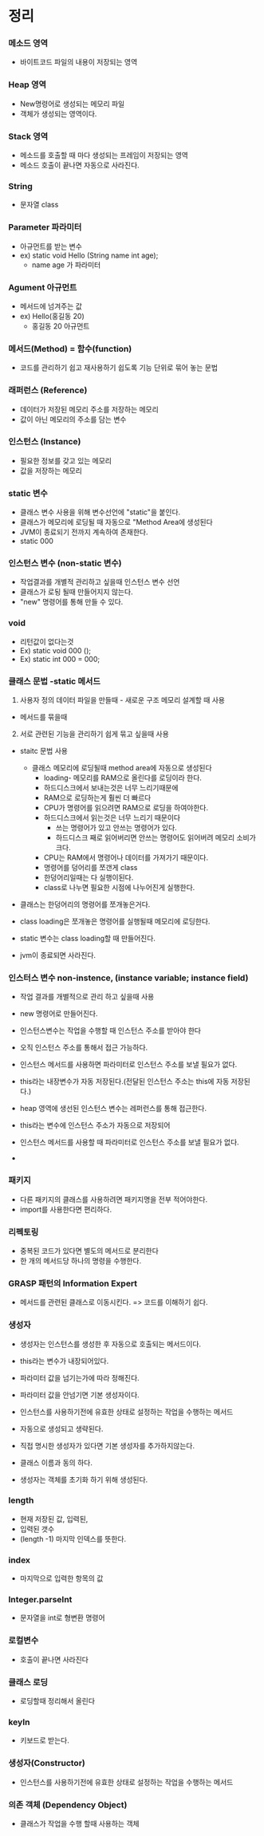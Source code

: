 # 정리


### 메소드 영역
- 바이트코드 파일의 내용이 저장되는 영역

### Heap 영역
- New명령어로 생성되는 메모리 파일
- 객체가 생성되는 영역이다.

### Stack 영역
- 메소드를 호출할 때 마다 생성되는 프레임이 저장되는 영역
- 메소드 호출이 끝나면 자동으로 사라진다.

### String
  - 문자열 class

### Parameter 파라미터
  - 아규먼트를 받는 변수
  - ex) static void Hello (String name int age);
    - name age 가 파라미터

### Agument 아규먼트
  - 메서드에 넘겨주는 값
  - ex) Hello(홍길동 20)
    - 홍길동 20 아규먼트

### 메서드(Method) = 함수(function)
  - 코드를 관리하기 쉽고 재사용하기 쉽도록 기능 단위로 묶어 놓는 문법

### 래퍼런스 (Reference)
  - 데이터가 저장된 메모리 주소를 저장하는 메모리
  - 값이 아닌 메모리의 주소를 담는 변수

### 인스턴스 (Instance)
  - 필요한 정보를 갖고 있는 메모리
  - 값을 저장하는 메모리

### static 변수
  - 클래스 변수 사용을 위해 변수선언에 "static"을 붙인다.
  - 클래스가 메모리에 로딩될 때 자동으로 "Method Area에 생성된다
  - JVM이 종료되기 전까지 계속하여 존재한다.
  - static 000

### 인스턴스 변수 (non-static 변수)
  - 작업결과를 개별적 관리하고 싶을때 인스턴스 변수 선언
  - 클래스가 로됭 될때 만들어지지 않는다.
  - "new" 명령어를 통해 만들 수 있다.

### void
  - 리턴값이 없다는것 
  - Ex) static void 000 ();
  - Ex) static int 000 = 000;

### 클래스 문법 -static 메서드
  1. 사용자 정의 데이터 파일을 만들때
    - 새로운 구조 메모리 설계할 때 사용
  - 메서드를 묶을때
  2. 서로 관련된 기능을 관리하기 쉽게 묶고 싶을때 사용
  - staitc 문법 사용
    - 클래스 메모리에 로딩될때 method area에 자동으로 생성된다
      - loading- 메모리를 RAM으로 올린다를 로딩이라 한다.
      - 하드디스크에서 보내는것은 너무 느리기때문에 
      - RAM으로  로딩하는게 훨씬 더 빠르다
      - CPU가 명령어를 읽으려면 RAM으로 로딩을 하여야한다. 
      - 하드디스크에서 읽는것은 너무 느리기 때문이다
         - 쓰는 명령어가 있고 안쓰는 명령어가 있다.
         - 하드디스크 째로 읽어버리면 안쓰는 명령어도 읽어버려 메모리 소비가 크다.
      - CPU는 RAM에서 명령어나 데이터를 가져가기 때문이다.
      - 명령어를 덩어리를 쪼갠게 class 
      - 한덩어리일때는 다 실행이된다.
      - class로 나누면 필요한 시점에 나누어진게 실행한다.

- 클래스는 한덩어리의 명령어를 쪼개놓은거다.
- class loading은 쪼개놓은 명령어를 실행될때 메모리에 로딩한다.
- static 변수는 class loading할 때 만들어진다. 
- jvm이 종료되면 사라진다.

### 인스터스 변수 non-instence, (instance variable; instance field)
  - 작업 결과를 개별적으로 관리 하고 싶을때 사용
  - new 명령어로 만들어진다.
  - 인스턴스변수는 작업을 수행할 때 인스턴스 주소를 받아야 한다
  - 오직 인스턴스 주소를 통해서 접근 가능하다.
  - 인스턴스 메서드를 사용하면 파라미터로 인스턴스 주소를 보낼 필요가 없다.
  - this라는 내장변수가 자동 저장된다.(전달된 인스턴스 주소는 this에 자동 저장된다.)
  - heap 영역에 생선된 인스턴스 변수는 레퍼런스를 통해 접근한다.

  - this라는 변수에 인스턴스 주소가 자동으로 저장되어 
  - 인스턴스 메서드를 사용할 때 파라미터로 인스턴스 주소를 보낼 필요가 없다.
  - 

### 패키지
  - 다른 패키지의 클래스를 사용하려면 패키지명을 전부 적어야한다.
  - import를 사용한다면 편리하다.

### 리펙토링
  - 중복된 코드가 있다면 별도의 메서드로 분리한다
  - 한 개의 메서드당 하나의 명령을 수행한다.

### GRASP 패턴의 Information Expert
  - 메서드를 관련된 클래스로 이동시킨다. => 코드를 이해하기 쉽다.

### 생성자
  - 생성자는 인스턴스를 생성한 후 자동으로 호출되는 메서드이다.
  - this라는 변수가 내장되어있다.
  - 파라미터 값을 넘기는가에 따라 정해진다.
  - 파라미터 값을 안넘기면 기본 생성자이다.
  - 인스턴스를 사용하기전에 유효한 상태로 설정하는 작업을 수행하는 메서드
  - 자동으로 생성되고 생략된다.

  - 직접 명시한 생성자가 있다면 기본 생성자를 추가하지않는다.
  - 클래스 이름과 동의 하다.
  - 생성자는 객체를 초기화 하기 위해 생성된다.

### length
  - 현재 저장된 값, 입력된, 
  -  입력된 갯수
  - (length -1) 마지막 인덱스를 뜻한다.

### index
  - 마지막으로 입력한 항목의 값


### Integer.parseInt
  - 문자열을 int로 형변환 명령어

### 로컬변수
  - 호출이 끝나면 사라진다

### 클래스 로딩
  - 로딩할때 정리해서 올린다

### keyIn
  - 키보드로 받는다.

### 생성자(Constructor)
  - 인스턴스를 사용하기전에 유효한 상태로 설정하는 작업을 수행하는 메서드

### 의존 객체 (Dependency Object)
  - 클래스가 작업을 수행 할때 사용하는 객체